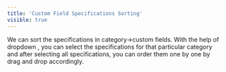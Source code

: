 ```yaml
---
title: 'Custom Field Specifications Sorting'
visible: true
---
```


We can sort the specifications in category->custom fields. With the help of dropdown , you can select the specifications for that particular category and after selecting all specifications, you can order them one by one by drag and drop accordingly.

